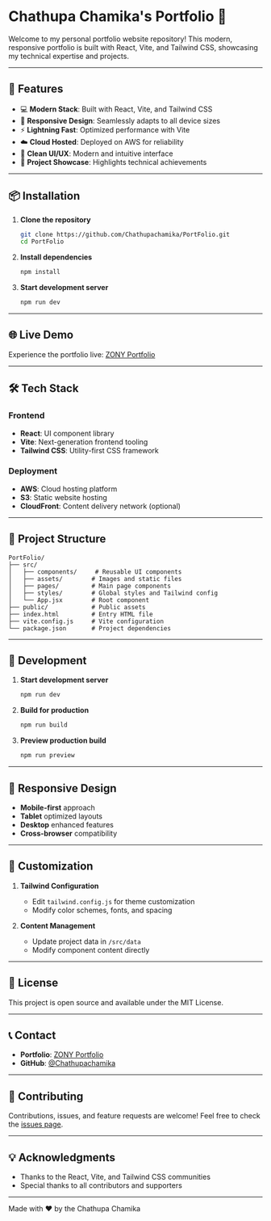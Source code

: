 # Chathupa Chamika's Portfolio 🚀

Welcome to my personal portfolio website repository! This modern, responsive portfolio is built with React, Vite, and Tailwind CSS, showcasing my technical expertise and projects.

---
## 🌟 Features
- 💻 **Modern Stack**: Built with React, Vite, and Tailwind CSS
- 📱 **Responsive Design**: Seamlessly adapts to all device sizes
- ⚡ **Lightning Fast**: Optimized performance with Vite
- ☁️ **Cloud Hosted**: Deployed on AWS for reliability
- 🎨 **Clean UI/UX**: Modern and intuitive interface
- 📂 **Project Showcase**: Highlights technical achievements
---

## 📦 Installation
1. **Clone the repository**
   ```bash
   git clone https://github.com/Chathupachamika/PortFolio.git
   cd PortFolio
   ```
2. **Install dependencies**
   ```bash
   npm install
   ```
3. **Start development server**
   ```bash
   npm run dev
   ```

---
## 🌐 Live Demo
Experience the portfolio live:
[ZONY Portfolio](http://portfolio20041119.s3-website.eu-north-1.amazonaws.com/)

---
## 🛠️ Tech Stack
### Frontend
- **React**: UI component library
- **Vite**: Next-generation frontend tooling
- **Tailwind CSS**: Utility-first CSS framework

### Deployment
- **AWS**: Cloud hosting platform
- **S3**: Static website hosting
- **CloudFront**: Content delivery network (optional)

---
## 📂 Project Structure
```plaintext
PortFolio/
├── src/
│   ├── components/     # Reusable UI components
│   ├── assets/        # Images and static files
│   ├── pages/         # Main page components
│   ├── styles/        # Global styles and Tailwind config
│   └── App.jsx        # Root component
├── public/            # Public assets
├── index.html         # Entry HTML file
├── vite.config.js     # Vite configuration
└── package.json       # Project dependencies
```

---
## 🚀 Development
1. **Start development server**
   ```bash
   npm run dev
   ```
2. **Build for production**
   ```bash
   npm run build
   ```
3. **Preview production build**
   ```bash
   npm run preview
   ```

---
## 📱 Responsive Design
- **Mobile-first** approach
- **Tablet** optimized layouts
- **Desktop** enhanced features
- **Cross-browser** compatibility

---
## 🔧 Customization
1. **Tailwind Configuration**
   - Edit `tailwind.config.js` for theme customization
   - Modify color schemes, fonts, and spacing

2. **Content Management**
   - Update project data in `/src/data`
   - Modify component content directly

---
## 📜 License
This project is open source and available under the MIT License.

---
## 📞 Contact
- **Portfolio**: [ZONY Portfolio](http://portfolio20041119.s3-website.eu-north-1.amazonaws.com/)
- **GitHub**: [@Chathupachamika](https://github.com/Chathupachamika)

---
## 🤝 Contributing
Contributions, issues, and feature requests are welcome! Feel free to check the [issues page](https://github.com/Chathupachamika/PortFolio/issues).

---
## 💡 Acknowledgments
- Thanks to the React, Vite, and Tailwind CSS communities
- Special thanks to all contributors and supporters

---
Made with ❤️ by the Chathupa Chamika
